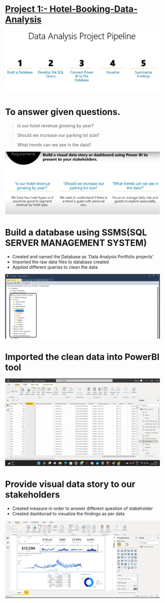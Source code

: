    # [Project 1:- Hotel-Booking-Data-Analysis](https://github.com/AnnkitGupta/Data-Analysis-Portfolio-Projects)
   

![](/images/Project%20Pipeline.png)


   # To answer given questions.

> Is our hotel revenue growing by year?

> Should we increase our parking lot size?

> What trends can we see in the data?

![](/images/Requirements.png)

  # Build a database using SSMS(SQL SERVER MANAGEMENT SYSTEM)
  
* Created and named the Database as 'Data Analysis Portfolio projects'
* Imported the raw data files to database created
* Applied different queries to clean the data 

![](/images/database%20creation.png)

 # Imported the clean data into PowerBI tool
 
 ![](/images/loading%20file.png)
 
 # Provide visual data story to our stakeholders
 
 * Created measure in order to answer different question of stakeholder
 * Created dashborad to visualize the findings as per data 

![](/images/Hotel_Analysis.png)
 
 
